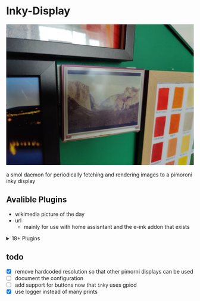 Inky-Display
===

![](assets/example.jpg)

a smol daemon for periodically fetching and rendering images to a pimoroni inky display


## Avalible Plugins

* wikimedia picture of the day
* url
  * mainly for use with home assisntant and the e-ink addon that exists

<details>
  <summary>18+ Plugins</summary>

  * e621
  * stash
    * gallery
    * performer
    * scenes
  
</details>


## todo

- [x] remove hardcoded resolution so that other pimorni displays can be used
- [ ] document the configuration
- [ ] add support for buttons now that `inky` uses gpiod
- [x] use logger instead of many prints